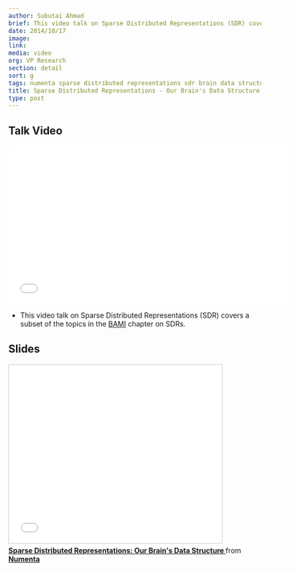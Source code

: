 ```yaml
---
author: Subutai Ahmad
brief: This video talk on Sparse Distributed Representations (SDR) covers a subset of the topics in the BAMI chapter on SDRs.
date: 2014/10/17
image:
link:
media: video
org: VP Research
section: detail
sort: g
tags: numenta sparse distributed representations sdr brain data structure
title: Sparse Distributed Representations - Our Brain's Data Structure
type: post
---
```


## Talk Video

<iframe width="560" height="315" src="//www.youtube.com/embed/LbZtc_zWBS4" frameborder="0" allowfullscreen></iframe>

* This video talk on Sparse Distributed Representations (SDR) covers a subset
  of the topics in the [BAMI](/biological-and-machine-intelligence/) chapter
  on SDRs.

## Slides

<iframe src="//www.slideshare.net/slideshow/embed_code/45035404" width="425" height="355" frameborder="0" marginwidth="0" marginheight="0" scrolling="no" style="border:1px solid #CCC; border-width:1px; margin-bottom:5px; max-width: 100%;" allowfullscreen> </iframe> <div style="margin-bottom:5px"> <strong> <a href="//www.slideshare.net/numenta/sparse-distributed-representations-sdr" title="Sparse Distributed Representations: Our Brain&#x27;s Data Structure " target="_blank">Sparse Distributed Representations: Our Brain&#x27;s Data Structure </a> </strong> from <strong><a href="//www.slideshare.net/numenta" target="_blank">Numenta</a></strong> </div>
